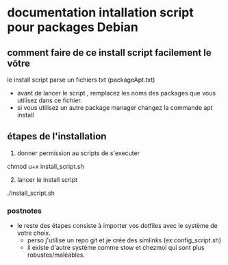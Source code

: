 # documentation intallation script pour packages Debian 

## comment faire de ce install script facilement le vôtre

le install script parse un fichiers txt (packageApt.txt)
- avant de lancer le script , remplacez les noms des packages que vous utilisez dans ce fichier.
- si vous utilisez un autre package manager changez la commande apt install

## étapes de l'installation

1) donner permission au scripts de s'executer

chmod u+x install_script.sh 

2) lancer le install script

./install_script.sh

### postnotes 

- le reste des étapes consiste à importer vos dotfiles avec le système de votre choix.
  - perso j'utilise un repo git et je crée des simlinks (ex:config_script.sh)
  - il existe d'autre système comme stow et chezmoi qui sont plus robustes/maléables.
